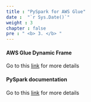 ```yaml
---
title : "PySpark for AWS Glue"
date :  "`r Sys.Date()`" 
weight : 3 
chapter : false
pre : " <b> 3. </b> "
---
```

#### AWS Glue Dynamic Frame
Go to this [link](https://docs.aws.amazon.com/glue/latest/dg/aws-glue-api-crawler-pyspark-extensions-dynamic-frame.html) for more details

#### PySpark documentation
Go to this [link](https://docs.aws.amazon.com/glue/latest/dg/aws-glue-programming-python.html) for more details
